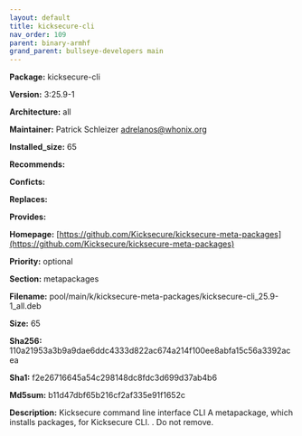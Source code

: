 ```yaml
---
layout: default
title: kicksecure-cli
nav_order: 109
parent: binary-armhf
grand_parent: bullseye-developers main
---
```


**Package:** kicksecure-cli

**Version:** 3:25.9-1

**Architecture:**  all

**Maintainer:**  Patrick Schleizer <adrelanos@whonix.org>

**Installed_size:**  65

**Recommends:**  

**Conficts:**  

**Replaces:**  

**Provides:**  

**Homepage:**  [https://github.com/Kicksecure/kicksecure-meta-packages](https://github.com/Kicksecure/kicksecure-meta-packages)

**Priority:**  optional

**Section:** metapackages

**Filename:**  pool/main/k/kicksecure-meta-packages/kicksecure-cli_25.9-1_all.deb

**Size:**  65

**Sha256:**  110a21953a3b9a9dae6ddc4333d822ac674a214f100ee8abfa15c56a3392acea

**Sha1:**  f2e26716645a54c298148dc8fdc3d699d37ab4b6

**Md5sum:**  b11d47dbf65b216cf2af335e91f1652c

**Description:** Kicksecure command line interface CLI
 A metapackage, which installs packages, for Kicksecure CLI.
 .
 Do not remove.


